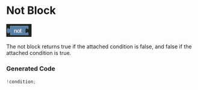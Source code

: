 # Not Block

![Not Block](../../images/not.jpg)

The not block returns true if the attached condition is false, and false if the attached condition is true.

### Generated Code


```js
!condition;
```
